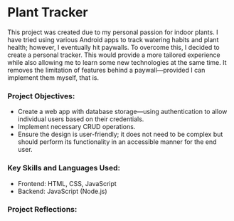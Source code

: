 # Plant Tracker

This project was created due to my personal passion for indoor plants. I have tried using various Android apps to track watering habits and plant health; however, I eventually hit paywalls. To overcome this, I decided to create a personal tracker. This would provide a more tailored experience while also allowing me to learn some new technologies at the same time. It removes the limitation of features behind a paywall—provided I can implement them myself, that is.

### Project Objectives:

* Create a web app with database storage—using authentication to allow individual users based on their credentials.
* Implement necessary CRUD operations.
* Ensure the design is user-friendly; it does not need to be complex but should perform its functionality in an accessible manner for the end user.

### Key Skills and Languages Used:

* Frontend: HTML, CSS, JavaScript
* Backend: JavaScript (Node.js)

### Project Reflections:
